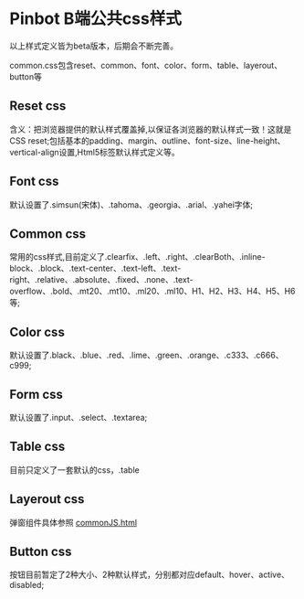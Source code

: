 # Pinbot B端公共css样式

>
以上样式定义皆为beta版本，后期会不断完善。
>
common.css包含reset、common、font、color、form、table、layerout、button等

## Reset css
含义：把浏览器提供的默认样式覆盖掉,以保证各浏览器的默认样式一致！这就是CSS reset;包括基本的padding、margin、outline、font-size、line-height、vertical-align设置,Html5标签默认样式定义等。

## Font css
默认设置了.simsun(宋体)、.tahoma、.georgia、.arial、.yahei字体;

## Common css
常用的css样式,目前定义了.clearfix、.left、.right、.clearBoth、.inline-block、.block、.text-center、.text-left、.text-right、.relative、.absolute、.fixed、.none、.text-overflow、.bold、.mt20、.mt10、.ml20、.ml10、H1、H2、H3、H4、H5、H6等;

## Color css
默认设置了.black、.blue、.red、.lime、.green、.orange、.c333、.c666、c999;

## Form css
默认设置了.input、.select、.textarea;

## Table css
目前只定义了一套默认的css，.table

## Layerout css
弹窗组件具体参照 [commonJS.html](https://github.com/Andyczc/PinbotFED/blob/master/test/commonJS.html)

## Button css
按钮目前暂定了2种大小、2种默认样式，分别都对应default、hover、active、disabled;
